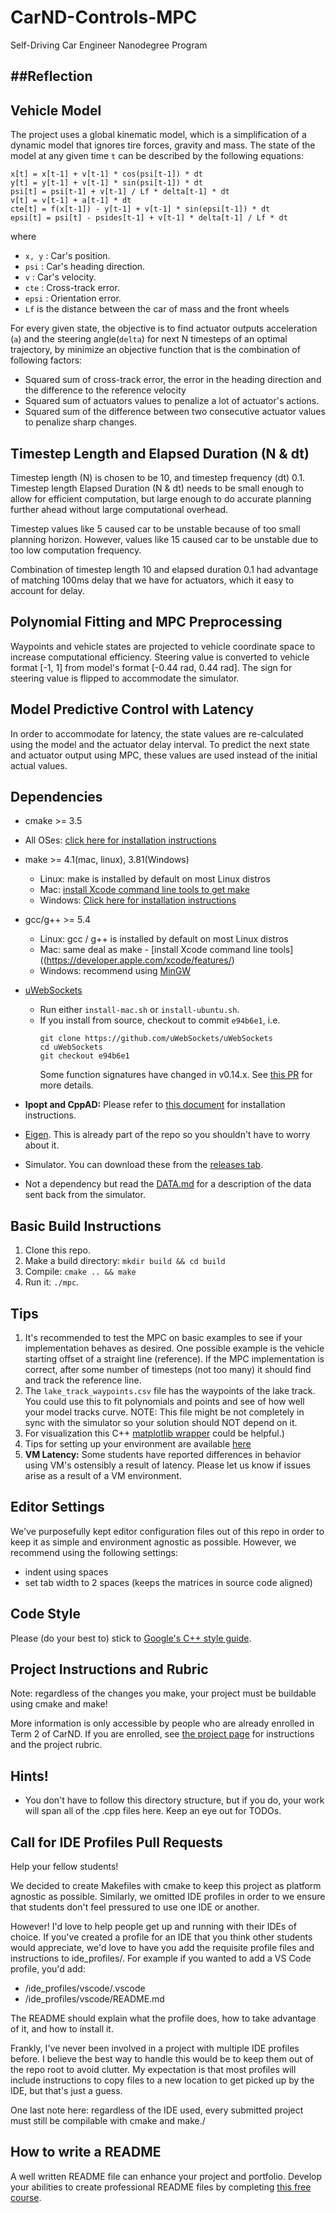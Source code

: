 # CarND-Controls-MPC
Self-Driving Car Engineer Nanodegree Program

##Reflection
---

## Vehicle Model
The project uses a global kinematic model, which is a simplification of a dynamic model that ignores tire forces, gravity and mass.
The state of the model at any given time `t` can be described by the following equations:

```
x[t] = x[t-1] + v[t-1] * cos(psi[t-1]) * dt
y[t] = y[t-1] + v[t-1] * sin(psi[t-1]) * dt
psi[t] = psi[t-1] + v[t-1] / Lf * delta[t-1] * dt
v[t] = v[t-1] + a[t-1] * dt
cte[t] = f(x[t-1]) - y[t-1] + v[t-1] * sin(epsi[t-1]) * dt
epsi[t] = psi[t] - psides[t-1] + v[t-1] * delta[t-1] / Lf * dt
```
where

- `x, y` : Car's position.
- `psi` : Car's heading direction.
- `v` : Car's velocity.
- `cte` : Cross-track error.
- `epsi` : Orientation error.
- `Lf` is the distance between the car of mass and the front wheels

For every given state, the objective is to find actuator outputs acceleration (`a`) and the steering angle(`delta`) 
for next N timesteps of an optimal trajectory, by minimize an objective function that is the combination of following factors:

- Squared sum of cross-track error, the error in the heading direction and the difference to the reference velocity 
- Squared sum of actuators values to penalize a lot of actuator's actions.
- Squared sum of the difference between two consecutive actuator values to penalize sharp changes. 

## Timestep Length and Elapsed Duration (N & dt)
Timestep length (N) is chosen to be 10, and timestep frequency (dt) 0.1.
Timestep length Elapsed Duration (N & dt) needs to be small enough to allow for efficient computation, but large enough to do accurate planning 
further ahead without large computational overhead.

Timestep values like 5 caused car to be unstable because of too small planning horizon. However, values like 15 
caused car to be unstable due to too low computation frequency.

Combination of timestep length 10 and elapsed duration 0.1 had advantage of matching 100ms delay that we have for actuators, 
which it easy to account for delay.

## Polynomial Fitting and MPC Preprocessing
Waypoints and vehicle states are projected to vehicle coordinate space to increase computational efficiency. 
Steering value is converted to vehicle format [-1, 1] from model's format [-0.44 rad, 0.44 rad]. 
The sign for steering value is flipped to accommodate the simulator.

## Model Predictive Control with Latency
In order to accommodate for latency, the state values are re-calculated using the model and the actuator delay interval.
To predict the next state and actuator output using MPC, these values are used instead of the initial actual values.


## Dependencies

* cmake >= 3.5
 * All OSes: [click here for installation instructions](https://cmake.org/install/)
* make >= 4.1(mac, linux), 3.81(Windows)
  * Linux: make is installed by default on most Linux distros
  * Mac: [install Xcode command line tools to get make](https://developer.apple.com/xcode/features/)
  * Windows: [Click here for installation instructions](http://gnuwin32.sourceforge.net/packages/make.htm)
* gcc/g++ >= 5.4
  * Linux: gcc / g++ is installed by default on most Linux distros
  * Mac: same deal as make - [install Xcode command line tools]((https://developer.apple.com/xcode/features/)
  * Windows: recommend using [MinGW](http://www.mingw.org/)
* [uWebSockets](https://github.com/uWebSockets/uWebSockets)
  * Run either `install-mac.sh` or `install-ubuntu.sh`.
  * If you install from source, checkout to commit `e94b6e1`, i.e.
    ```
    git clone https://github.com/uWebSockets/uWebSockets
    cd uWebSockets
    git checkout e94b6e1
    ```
    Some function signatures have changed in v0.14.x. See [this PR](https://github.com/udacity/CarND-MPC-Project/pull/3) for more details.

* **Ipopt and CppAD:** Please refer to [this document](https://github.com/udacity/CarND-MPC-Project/blob/master/install_Ipopt_CppAD.md) for installation instructions.
* [Eigen](http://eigen.tuxfamily.org/index.php?title=Main_Page). This is already part of the repo so you shouldn't have to worry about it.
* Simulator. You can download these from the [releases tab](https://github.com/udacity/self-driving-car-sim/releases).
* Not a dependency but read the [DATA.md](./DATA.md) for a description of the data sent back from the simulator.


## Basic Build Instructions

1. Clone this repo.
2. Make a build directory: `mkdir build && cd build`
3. Compile: `cmake .. && make`
4. Run it: `./mpc`.

## Tips

1. It's recommended to test the MPC on basic examples to see if your implementation behaves as desired. One possible example
is the vehicle starting offset of a straight line (reference). If the MPC implementation is correct, after some number of timesteps
(not too many) it should find and track the reference line.
2. The `lake_track_waypoints.csv` file has the waypoints of the lake track. You could use this to fit polynomials and points and see of how well your model tracks curve. NOTE: This file might be not completely in sync with the simulator so your solution should NOT depend on it.
3. For visualization this C++ [matplotlib wrapper](https://github.com/lava/matplotlib-cpp) could be helpful.)
4.  Tips for setting up your environment are available [here](https://classroom.udacity.com/nanodegrees/nd013/parts/40f38239-66b6-46ec-ae68-03afd8a601c8/modules/0949fca6-b379-42af-a919-ee50aa304e6a/lessons/f758c44c-5e40-4e01-93b5-1a82aa4e044f/concepts/23d376c7-0195-4276-bdf0-e02f1f3c665d)
5. **VM Latency:** Some students have reported differences in behavior using VM's ostensibly a result of latency.  Please let us know if issues arise as a result of a VM environment.

## Editor Settings

We've purposefully kept editor configuration files out of this repo in order to
keep it as simple and environment agnostic as possible. However, we recommend
using the following settings:

* indent using spaces
* set tab width to 2 spaces (keeps the matrices in source code aligned)

## Code Style

Please (do your best to) stick to [Google's C++ style guide](https://google.github.io/styleguide/cppguide.html).

## Project Instructions and Rubric

Note: regardless of the changes you make, your project must be buildable using
cmake and make!

More information is only accessible by people who are already enrolled in Term 2
of CarND. If you are enrolled, see [the project page](https://classroom.udacity.com/nanodegrees/nd013/parts/40f38239-66b6-46ec-ae68-03afd8a601c8/modules/f1820894-8322-4bb3-81aa-b26b3c6dcbaf/lessons/b1ff3be0-c904-438e-aad3-2b5379f0e0c3/concepts/1a2255a0-e23c-44cf-8d41-39b8a3c8264a)
for instructions and the project rubric.

## Hints!

* You don't have to follow this directory structure, but if you do, your work
  will span all of the .cpp files here. Keep an eye out for TODOs.

## Call for IDE Profiles Pull Requests

Help your fellow students!

We decided to create Makefiles with cmake to keep this project as platform
agnostic as possible. Similarly, we omitted IDE profiles in order to we ensure
that students don't feel pressured to use one IDE or another.

However! I'd love to help people get up and running with their IDEs of choice.
If you've created a profile for an IDE that you think other students would
appreciate, we'd love to have you add the requisite profile files and
instructions to ide_profiles/. For example if you wanted to add a VS Code
profile, you'd add:

* /ide_profiles/vscode/.vscode
* /ide_profiles/vscode/README.md

The README should explain what the profile does, how to take advantage of it,
and how to install it.

Frankly, I've never been involved in a project with multiple IDE profiles
before. I believe the best way to handle this would be to keep them out of the
repo root to avoid clutter. My expectation is that most profiles will include
instructions to copy files to a new location to get picked up by the IDE, but
that's just a guess.

One last note here: regardless of the IDE used, every submitted project must
still be compilable with cmake and make./

## How to write a README
A well written README file can enhance your project and portfolio.  Develop your abilities to create professional README files by completing [this free course](https://www.udacity.com/course/writing-readmes--ud777).
